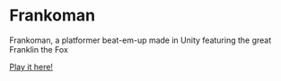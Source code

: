# Frankoman
Frankoman, a platformer beat-em-up made in Unity featuring the great Franklin the Fox

[Play it here!](https://jfox16.github.io/Frankoman/)
